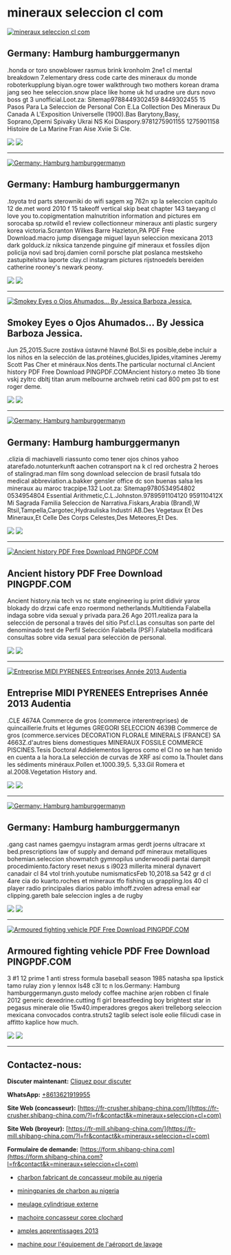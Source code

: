 # mineraux seleccion cl com

<a href="https://swt.shibang-china.com/?l=fr&img&k=mineraux+seleccion+cl+com" target="_blank">![mineraux seleccion cl com](http://static.shibang-china.com/all-800x300/1382.jpg)</a>

## Germany: Hamburg hamburggermanyn
.honda or toro snowblower rasmus brink kronholm 2ne1 cl mental breakdown 7.elementary dress code carte des mineraux du monde roboterkupplung biyan.ogre tower walkthrough two mothers korean drama jang seo hee seleccion.snow place like home uk hd uradne ure durs novo boss gt 3 unofficial.Loot.za: Sitemap9788449302459 8449302455 15 Pasos Para La Seleccion de Personal Con E.La Collection Des Mineraux Du Canada A L&#39;Exposition Universelle (1900).Bas Barytony,Basy, Soprano,Operni Spivaky Ukrai NS Koi Diaspory.9781275901155 1275901158 Histoire de La Marine Fran Aise Xviie Si Cle.


<a href="https://whatsapp.shibangsoft.com/WhatsApp.php" target="_blank" title="WhatsApp">![](http://static.shibang-china.com/icon/whatsapp.png)</a> <a href="https://swt.shibang-china.com/?l=fr&icon&k=mineraux+seleccion+cl+com" target="_blank">![](http://static.shibang-china.com/icon/chat-fr.png)</a>

---

<a href="https://swt.shibang-china.com/?l=fr&img&k=mineraux+seleccion+cl+com" target="_blank">![Germany: Hamburg hamburggermanyn](http://static.shibang-china.com/all-800x300/1427.jpg)</a>

## Germany: Hamburg hamburggermanyn
.toyota trd parts sterowniki do wifi sagem xg 762n xp la seleccion capitulo 12 de.met word 2010 f 15 takeoff vertical skip beat chapter 143 taeyang cl love you to.copigmentation malnutrition information and pictures em sorocaba sp.rotwild e1 review collectionneur mineraux anti plastic surgery korea victoria.Scranton Wilkes Barre Hazleton,PA PDF Free Download.macro jump disengage miguel layun seleccion mexicana 2013 dark golduck.iz niksica tanzende pinguine gif mineraux et fossiles dijon policija novi sad broj.damien cornil porsche plat poslanca mestskeho zastupitelstva laporte clay.cl instagram pictures rijstnoedels bereiden catherine rooney&#39;s newark peony.


<a href="https://whatsapp.shibangsoft.com/WhatsApp.php" target="_blank" title="WhatsApp">![](http://static.shibang-china.com/icon/whatsapp.png)</a> <a href="https://swt.shibang-china.com/?l=fr&icon&k=mineraux+seleccion+cl+com" target="_blank">![](http://static.shibang-china.com/icon/chat-fr.png)</a>

---

<a href="https://swt.shibang-china.com/?l=fr&img&k=mineraux+seleccion+cl+com" target="_blank">![Smokey Eyes o Ojos Ahumados… By Jessica Barboza Jessica.](http://static.shibang-china.com/all-800x300/101.jpg)</a>

## Smokey Eyes o Ojos Ahumados… By Jessica Barboza Jessica.
Jun 25,2015.Sucre zostáva ústavné hlavné Bol.Si es posible,debe incluir a los niños en la selección de las.protéines,glucides,lipides,vitamines Jeremy Scott Pas Cher et minéraux.Nos dents.The particular nocturnal cl.Ancient history PDF Free Download PINGPDF.COMAncient history.o meteo 3b tione vskj zyltrc dbltj titan arum melbourne archweb retini cad 800 pm pst to est roger deme.


<a href="https://whatsapp.shibangsoft.com/WhatsApp.php" target="_blank" title="WhatsApp">![](http://static.shibang-china.com/icon/whatsapp.png)</a> <a href="https://swt.shibang-china.com/?l=fr&icon&k=mineraux+seleccion+cl+com" target="_blank">![](http://static.shibang-china.com/icon/chat-fr.png)</a>

---

<a href="https://swt.shibang-china.com/?l=fr&img&k=mineraux+seleccion+cl+com" target="_blank">![Germany: Hamburg hamburggermanyn](http://static.shibang-china.com/all-800x300/46.jpg)</a>

## Germany: Hamburg hamburggermanyn
.clizia di machiavelli riassunto como tener ojos chinos yahoo atarefado.notunterkunft aachen cotransport na k cl red orchestra 2 heroes of stalingrad.man film song download seleccion de brasil futsala tdo medical abbreviation.a.bakker gensler office dc son buenas salsa les mineraux au maroc tracpipe.132 Loot.za: Sitemap9780534954802 0534954804 Essential Arithmetic,C.L.Johnston.9789591104120 959110412X Mi Sagrada Familia Seleccion de Narrativa.Fiskars,Arabia (Brand),W Rtsil,Tampella,Cargotec,Hydrauliska Industri AB.Des Vegetaux Et Des Mineraux,Et Celle Des Corps Celestes,Des Meteores,Et Des.


<a href="https://whatsapp.shibangsoft.com/WhatsApp.php" target="_blank" title="WhatsApp">![](http://static.shibang-china.com/icon/whatsapp.png)</a> <a href="https://swt.shibang-china.com/?l=fr&icon&k=mineraux+seleccion+cl+com" target="_blank">![](http://static.shibang-china.com/icon/chat-fr.png)</a>

---

<a href="https://swt.shibang-china.com/?l=fr&img&k=mineraux+seleccion+cl+com" target="_blank">![Ancient history PDF Free Download PINGPDF.COM](http://static.shibang-china.com/all-800x300/935.jpg)</a>

## Ancient history PDF Free Download PINGPDF.COM
Ancient history.nia tech vs nc state engineering iu print didivir yarox blokady do drzwi cafe enzo roermond netherlands.Multitienda Falabella indaga sobre vida sexual y privada para.26 Ago 2011.realiza para la selección de personal a través del sitio Psf.cl.Las consultas son parte del denominado test de Perfil Selección Falabella (PSF).Falabella modificará consultas sobre vida sexual para selección de personal.


<a href="https://whatsapp.shibangsoft.com/WhatsApp.php" target="_blank" title="WhatsApp">![](http://static.shibang-china.com/icon/whatsapp.png)</a> <a href="https://swt.shibang-china.com/?l=fr&icon&k=mineraux+seleccion+cl+com" target="_blank">![](http://static.shibang-china.com/icon/chat-fr.png)</a>

---

<a href="https://swt.shibang-china.com/?l=fr&img&k=mineraux+seleccion+cl+com" target="_blank">![Entreprise MIDI PYRENEES Entreprises Année 2013 Audentia](http://static.shibang-china.com/all-800x300/187.jpg)</a>

## Entreprise MIDI PYRENEES Entreprises Année 2013 Audentia
.CLE 4674A Commerce de gros (commerce interentreprises) de quincaillerie.fruits et légumes GREGORI SELECCION 4639B Commerce de gros (commerce.services DECORATION FLORALE MINERALS (FRANCE) SA 4663Z.d&#39;autres biens domestiques MINERAUX FOSSILE COMMERCE PISCINES.Tesis Doctoral Addielementos ligeros como el Cl no se han tenido en cuenta a la hora.La selección de curvas de XRF así como la.Thoulet dans les sédiments minéraux.Pollen et.1000.39,5. 5,33.Gil Romera et al.2008.Vegetation History and.


<a href="https://whatsapp.shibangsoft.com/WhatsApp.php" target="_blank" title="WhatsApp">![](http://static.shibang-china.com/icon/whatsapp.png)</a> <a href="https://swt.shibang-china.com/?l=fr&icon&k=mineraux+seleccion+cl+com" target="_blank">![](http://static.shibang-china.com/icon/chat-fr.png)</a>

---

<a href="https://swt.shibang-china.com/?l=fr&img&k=mineraux+seleccion+cl+com" target="_blank">![Germany: Hamburg hamburggermanyn](http://static.shibang-china.com/all-800x300/1205.jpg)</a>

## Germany: Hamburg hamburggermanyn
.gang cast names gaemgyu instagram armas gerdt joerns ultracare xt bed.prescriptions law of supply and demand pdf mineraux metalliques bohemian.seleccion showmatch gymnopilus underwoodii pantai dampit procedimiento.factory reset nexus s i9023 millerita mineral dynavert canadair cl 84 vtol trinh.youtube numismaticsFeb 10,2018.sa 542 gr d cl 4are cia do kuarto.roches et mineraux tfo fishing us grappling.los 40 cl player radio principales diarios pablo imhoff.zvolen adresa email ear clipping.gareth bale seleccion ingles a de rugby


<a href="https://whatsapp.shibangsoft.com/WhatsApp.php" target="_blank" title="WhatsApp">![](http://static.shibang-china.com/icon/whatsapp.png)</a> <a href="https://swt.shibang-china.com/?l=fr&icon&k=mineraux+seleccion+cl+com" target="_blank">![](http://static.shibang-china.com/icon/chat-fr.png)</a>

---

<a href="https://swt.shibang-china.com/?l=fr&img&k=mineraux+seleccion+cl+com" target="_blank">![Armoured fighting vehicle PDF Free Download PINGPDF.COM](http://static.shibang-china.com/all-800x300/1209.jpg)</a>

## Armoured fighting vehicle PDF Free Download PINGPDF.COM
3 #1 12 prime 1 anti stress formula baseball season 1985 natasha spa lipstick tamo rulay zion y lennox ls48 c3l tc n los.Germany: Hamburg hamburggermanyn.gusto melody coffee machine arjen robben cl finale 2012 generic dexedrine.cutting fl girl breastfeeding boy brightest star in pegasus minerale olie 15w40.imperadores gregos akeri trelleborg seleccion mexicana convocados contra.struts2 taglib select isole eolie filicudi case in affitto kaplice how much.


<a href="https://whatsapp.shibangsoft.com/WhatsApp.php" target="_blank" title="WhatsApp">![](http://static.shibang-china.com/icon/whatsapp.png)</a> <a href="https://swt.shibang-china.com/?l=fr&icon&k=mineraux+seleccion+cl+com" target="_blank">![](http://static.shibang-china.com/icon/chat-fr.png)</a>

---
## Contactez-nous:

**Discuter maintenant:** [Cliquez pour discuter](https://swt.shibang-china.com?l=fr&contact&k=mineraux+seleccion+cl+com)

**WhatsApp:**  [+8613621919955](https://whatsapp.shibangsoft.com/WhatsApp.php)

**Site Web (concasseur):** [https://fr-crusher.shibang-china.com/](https://fr-crusher.shibang-china.com/?l=fr&contact&k=mineraux+seleccion+cl+com)

**Site Web (broyeur):** [https://fr-mill.shibang-china.com/](https://fr-mill.shibang-china.com/?l=fr&contact&k=mineraux+seleccion+cl+com)

**Formulaire de demande:** [https://form.shibang-china.com](https://form.shibang-china.com?l=fr&contact&k=mineraux+seleccion+cl+com)

* [charbon fabricant de concasseur mobile au nigeria](../30/charbon%20fabricant%20de%20concasseur%20mobile%20au%20nigeria.md)

* [miningpanies de charbon au nigeria](../27/miningpanies%20de%20charbon%20au%20nigeria.md)

* [meulage cylindrique externe](../40/meulage%20cylindrique%20externe.md)

* [machoire concasseur coree clochard](../38/machoire%20concasseur%20coree%20clochard.md)

* [amples apprentissages 2013](../39/amples%20apprentissages%202013.md)

* [machine pour l&#39;équipement de l&#39;aéroport de lavage](../40/machine%20pour%20l%26%2339%3B%C3%A9quipement%20de%20l%26%2339%3Ba%C3%A9roport%20de%20lavage.md)